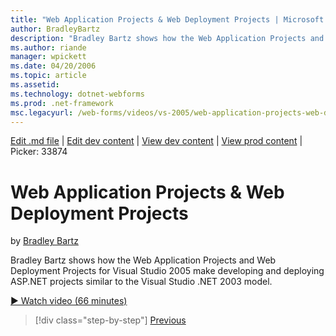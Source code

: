 ```yaml
---
title: "Web Application Projects & Web Deployment Projects | Microsoft Docs"
author: BradleyBartz
description: "Bradley Bartz shows how the Web Application Projects and Web Deployment Projects for Visual Studio 2005 make developing and deploying ASP.NET projects simila..."
ms.author: riande
manager: wpickett
ms.date: 04/20/2006
ms.topic: article
ms.assetid: 
ms.technology: dotnet-webforms
ms.prod: .net-framework
msc.legacyurl: /web-forms/videos/vs-2005/web-application-projects-web-deployment-projects
---
```

[Edit .md file](C:\Projects\msc\dev\Msc.Www\Web.ASP\App_Data\github\web-forms\videos\vs-2005\web-application-projects-web-deployment-projects.md) | [Edit dev content](http://www.aspdev.net/umbraco#/content/content/edit/26927) | [View dev content](http://docs.aspdev.net/tutorials/web-forms/videos/vs-2005/web-application-projects-web-deployment-projects.html) | [View prod content](http://www.asp.net/web-forms/videos/vs-2005/web-application-projects-web-deployment-projects) | Picker: 33874

Web Application Projects & Web Deployment Projects
====================
by [Bradley Bartz](https://github.com/BradleyBartz)

Bradley Bartz shows how the Web Application Projects and Web Deployment Projects for Visual Studio 2005 make developing and deploying ASP.NET projects similar to the Visual Studio .NET 2003 model.

[&#9654; Watch video (66 minutes)](https://channel9.msdn.com/Blogs/ASP-NET-Site-Videos/web-application-projects-web-deployment-projects)

>[!div class="step-by-step"] [Previous](web-deployment-projects.md)